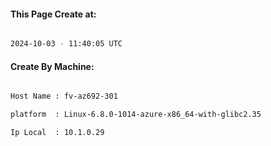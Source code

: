 
   
#### This Page Create at:

```bash

2024-10-03 - 11:40:05 UTC

```

#### Create By Machine:

```bash

Host Name : fv-az692-301

platform  : Linux-6.8.0-1014-azure-x86_64-with-glibc2.35

Ip Local  : 10.1.0.29

```

